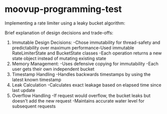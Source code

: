 # moovup-programming-test
Implementing a rate limiter using a leaky bucket algorithm:

Brief explanation of design decisions and trade-offs:
1. Immutable Design Decisions:
   -Chose immutability for thread-safety and predictability over maximum performance-Used immutable RateLimiterState and BucketState classes
   -Each operation returns a new state object instead of mutating existing state
2. Memory Management:
   -Uses defensive copying for immutability
   -Each user gets their own independent bucket
3. Timestamp Handling
   -Handles backwards timestamps by using the latest known timestamp
4. Leak Calculation
   -Calculates exact leakage based on elapsed time since last update
5. Overflow Handling
      -If request would overflow, the bucket leaks but doesn't add the new request
      -Maintains accurate water level for subsequent requests
